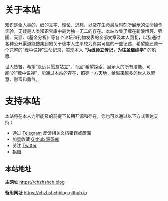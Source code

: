 # 关于本站

知识是全人类的，缠的文字、理论、思想、以及在生命最后时刻所展示的生命操作实验，无疑是人类知识宝库中最为独一无二的存在。本站收集了缠在新浪博客、强国、天涯、《基金分析》等各个论坛和刊物发表的全部文章及本人回复，以及通过各种公开渠道能搜集到的关于缠本人生平较为真实可信的一些记述，希望能还原一个完整的“缠中说禅”生命记录，实现本人 **“为缠师立传记，为往圣继绝学”** 的夙愿。

世人皆苦，希望“永远只愿意站立”，而且“希望探索、展示人的所有潜能、可能”的“缠中说禅”，能通过本站的存在，照亮一方天地，给越来越多的世人以智慧、财富和勇气。

# 支持本站

本站将在本人力所能及的前提下长期开源和存在，您也可以通过以下方式表达支持：

- 通过 [Telegram](https://t.me/chzhshchblog) 反馈相关文档错误或疏漏
- 加星收藏 [Github 源码库](https://github.com/gavfu/chzhshch-blog)
- 关注 [Twitter](https://twitter.com/chzhshch_eth)
- [捐赠](https://chzhshch.blog/donate)

## 本站地址

**主网址**
https://chzhshch.blog

**备用网址**
https://chzhshchblog.github.io